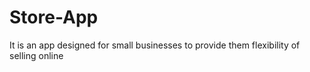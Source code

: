 # Store-App
It is an app designed for small businesses to provide them flexibility of selling online
